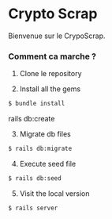 # Crypto Scrap 

Bienvenue sur le CrypoScrap. 

### Comment ca marche ? 

1. Clone le repository

2. Install all the gems
```sh
$ bundle install
```
rails  db:create

3. Migrate db files
```sh
$ rails db:migrate
```
4. Execute seed file
```sh
$ rails db:seed
```
5. Visit the local version
```sh
$ rails server
